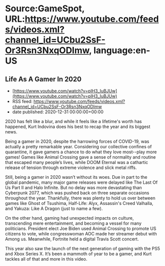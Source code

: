 # Source:GameSpot, URL:https://www.youtube.com/feeds/videos.xml?channel_id=UCbu2SsF-Or3Rsn3NxqODImw, language:en-US

## Life As A Gamer In 2020
 - [https://www.youtube.com/watch?v=pIH3_IuBJUw](https://www.youtube.com/watch?v=pIH3_IuBJUw)
 - RSS feed: https://www.youtube.com/feeds/videos.xml?channel_id=UCbu2SsF-Or3Rsn3NxqODImw
 - date published: 2020-12-31 00:00:00+00:00

2020 has felt like a blur, and while it feels like a lifetime's worth has happened, Kurt Indovina does his best to recap the year and its biggest news.

Being a gamer in 2020, despite the harrowing forces of COVID-19, was actually a pretty remarkable year. Considering our collective confines of quarantine, it gave gamers a chance to do what they love most--play more games! Games like Animal Crossing gave a sense of normality and routine that escaped many people’s lives, while DOOM Eternal was a cathartic release of tension through extreme violence and slick metal riffs.

Still, being a gamer in 2020 wasn’t without its woes. Due in part to the global pandemic, many major game releases were delayed like The Last Of Us Part II and Halo Infinite. But no delay was more devastating than Cyberpunk 2077, which was pushed back on three separate occasions throughout the year. Thankfully, there was plenty to hold us over between games like Ghost of Tsushima, Half-Life: Alyx, Assassin's Creed Valhalla, and Yakuza: Like A Dragon (just to name a few).

On the other hand, gaming had unexpected impacts on culture, transcending mere entertainment, and becoming a vessel for many politicians. President elect Joe Biden used Animal Crossing to promote US citizens to vote, while congresswoman AOC made her streamer debut with Among us. Meanwhile, Fortnite held a digital Travis Scott concert.

This year also saw the launch of the next generation of gaming with the PS5 and Xbox Series X. It’s been a mammoth of year to be a gamer, and Kurt tackles all of that and more in this video.

